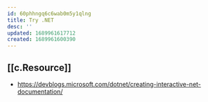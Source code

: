 ```yaml
---
id: 60phhngq6c6wab0m5y1qlng
title: Try .NET
desc: ''
updated: 1689961617712
created: 1689961600390
---
```



## [[c.Resource]]

- https://devblogs.microsoft.com/dotnet/creating-interactive-net-documentation/